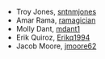 + Troy Jones, [sntnmjones](https://github.com/sntnmjones)
+ Amar Rama, [ramagician](https://github.com/ramagician)
+ Molly Dant, [mdant1](https://github.com/mdant1)
+ Erik Quiroz, [Erikq1994](https://github.com/Erikq1994)
+ Jacob Moore, [jmoore62](https://github.com/jmoore62)
